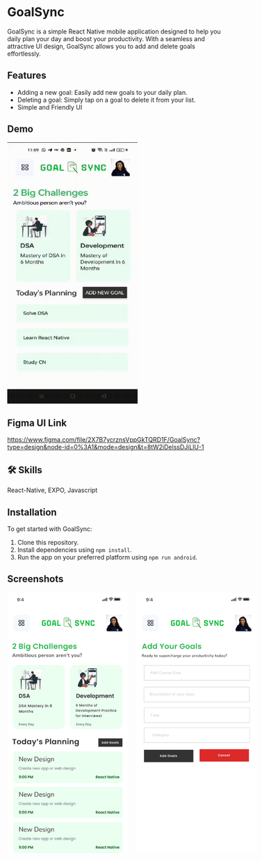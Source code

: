 
# GoalSync
GoalSync is a simple React Native mobile application designed to help you daily plan your day and boost your productivity. With a seamless and attractive UI design, GoalSync allows you to add and delete goals effortlessly.

## Features
- Adding a new goal: Easily add new goals to your daily plan.
- Deleting a goal: Simply tap on a goal to delete it from your list.
- Simple and Friendly UI

## Demo
  <img src="https://github.com/AnubhaSharma2709/GoalSync/blob/master/assets/UI/AppVideo.gif" width="300" height="600" style="margin-right: 20px;">
  
## Figma UI Link
https://www.figma.com/file/2X7B7ycrznsVppGkTQRD1F/GoalSync?type=design&node-id=0%3A1&mode=design&t=8tW2iDelssDJiLlU-1

## 🛠 Skills
React-Native, EXPO, Javascript

## Installation
To get started with GoalSync:

1. Clone this repository.
2. Install dependencies using `npm install`.
3. Run the app on your preferred platform using `npm run android`.

## Screenshots

<div style="display: flex;">
  <img src="https://github.com/AnubhaSharma2709/GoalSync/blob/master/assets/UI/HomeScreen.png?raw=true" alt="App Screenshot" width="300" height="600" style="margin-right: 20px;">
  <img src="https://github.com/AnubhaSharma2709/GoalSync/blob/master/assets/UI/HomeScreen-1.png?raw=true" alt="App Screenshot" width="300" height="600">
</div>

